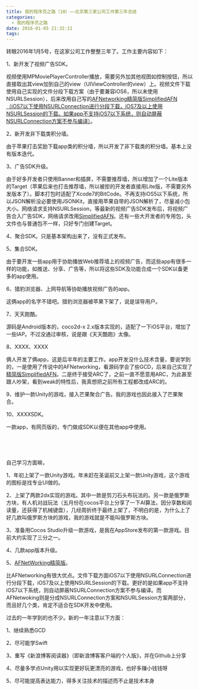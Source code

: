 ```yaml
---
title: 我的程序员之路（10）——北京第三家公司工作第三年总结
categories:
  - 我的程序员之路
date: 2016-01-05 21:32:11
tags:
---
```


转眼2016年1月5号，在这家公司工作整整三年了。工作主要内容如下：

1、新开发了视频广告SDK。

视频使用MPMoviePlayerController播放，需要另外加其他视图如控制按钮，所以直接取出其view加到自己的view（UIViewController的view）上。视频文件下载使用自己实现的文件分段下载方案（由于要兼容iOS6，所以未使用NSURLSession），后来改用自己写的[AFNetworking精简版SimplifiedAFN（iOS7以下使用NSURLConnection进行分段下载，iOS7及以上使用NSURLSession的下载。如果app不支持iOS7以下系统，则自动屏蔽NSURLConnection方案不参与编译）](https://github.com/yjh4866/SimplifiedAFN)。

2、新开发非下载类积分墙。

由于苹果打击奖励下载app类的积分墙，所以开发了非下载类的积分墙。基本上没有版本迭代。

3、广告SDK升级。

由于好多开发者只使用Banner和插屏，不需要推荐墙，所以增加了一个Lite版本的Target（苹果后来也打击推荐墙，所以被拒的开发者直接用Lite版，不需要另外发版本了）。脚本打包时适配了Xcode7的BitCode。不再支持iOS5以下系统，所以JSON解析没必要使用JSONKit，直接用苹果自带的JSON解析了，尽量减小包大小。网络请求支持NSURLSession，等最新的视频广告SDK发布后，将视频广告合入广告SDK，网络请求改用[SimplifiedAFN](https://github.com/yjh4866/SimplifiedAFN)。还有一些大开发者的专用包，头文件也与普通包不一样，只好专门创建Target。

4、聚合SDK。只是基本架构出来了，没有正式发布。

5、集合SDK。

由于要开发一些app用于协助播放Web推荐墙上的视频广告，而这些app有很多一样的功能，如推送、分享、广告等，所以将这些SDK及功能合成一个SDK以备更多的app使用。

6、猎豹浏览器、上网导航等协助播放视频广告的app。

这俩app的名字不错吧。猎豹浏览器被苹果下架了，说是误导用户。

7、天天跑酷。

源码是Android版本的，coco2d-x 2.x版本实现的，适配了一下iOS平台，增加了一些IAP。不过没通过审核，说是跟《天天酷跑》太像。

8、XXXX、XXXX

俩人开发了俩app，这是后半年的主要工作。app开发没什么技术含量，要说学到的，一是使用了传说中的AFNetworking，看源码学会了些GCD，后来自己实现了[精简版SimplifiedAFN](https://github.com/yjh4866/SimplifiedAFN)。二是终于接受ARC了，之前一直不愿意用ARC，为此甚至跟人吵架，看到weak的特性后，我真想把之前所有工程都改成ARC的。

9、维护一款Unity的游戏，接入芒果聚合广告。我的游戏也因此接入了芒果聚合。

10、XXXXSDK。

一款app，有网页版的，专门做成SDK以便在其他app中使用。

&nbsp;

&nbsp;

自己学习方面嘛，

1、年初上架了一款Unity游戏。年末赶在圣诞前又上架一款Unity游戏，这个游戏的图标是找专业UI做的。

2、上架了两款2dx实现的游戏。其中一款是剪刀石头布玩法的。另一款是俄罗斯方块，有人机对战玩法（五月份在cocos平台上分享了一下AI算法，因分享数和阅读量，还获得了机械键盘），几经周折终于最终上架了，不明白的是，为什么上了好几款叫俄罗斯方块的游戏，我的游戏就是不能叫俄罗斯方块。

3、准备用Cocos Studio升级一款游戏，是我在AppStore发布的第一款游戏。目前大约实现了三分之一。

4、几款app版本升级。

5、[AFNetWorking精简版](https://github.com/yjh4866/SimplifiedAFN)。

比AFNetworking有很大优点。文件下载方面iOS7以下使用NSURLConnection进行分段下载，iOS7及以上使用NSURLSession的下载。更好的是如果app不支持iOS7以下系统，则自动屏蔽NSURLConnection方案不参与编译。而AFNetwoking则是分成NSURLConnection方案和NSURLSession方案两部分，而且好几个类，肯定不适合在SDK开发中使用。

过去的一年学到的也不少。新的一年注意以下方面：

1、继续熟悉GCD

2、尽可能学Swift

3、重写《新浪博客阅读器》（即新浪博客客户端的个人版》，并在Github上分享

4、尽量多学点Unity用以实现更好玩更漂亮的游戏，也好多赚小钱钱呀

5、尽可能提高表达能力，得多关注技术的描述而不止是技术本身